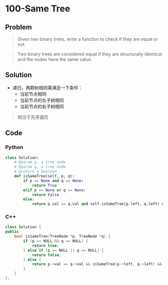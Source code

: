 # 100-Same Tree

## Problem

> Given two binary trees, write a function to check if they are equal or not.

> Two binary trees are considered equal if they are structurally identical and the nodes have the same value.

## Solution

- 递归，两颗树相同需满足一下条件：
	- 当前节点相同
	- 当前节点的左子树相同
	- 当前节点的右子树相同
> 相当于先序遍历

## Code

### Python

```python
class Solution:
    # @param p, a tree node
    # @param q, a tree node
    # @return a boolean
    def isSameTree(self, p, q):
        if p == None and q == None:
            return True
        elif p == None or q == None:
            return False
        else:
            return p.val == q.val and self.isSameTree(p.left, q.left) and self.isSameTree(p.right, q.right)
```

### C++

```cpp
class Solution {
public:
    bool isSameTree(TreeNode *p, TreeNode *q) {
        if (p == NULL && q == NULL) {
            return true;
        } else if (p == NULL || q == NULL) {
            return false;
        } else {
            return p->val == q->val && isSameTree(p->left, q->left) && isSameTree(p->right, q->right);
        }
    }
};
```
